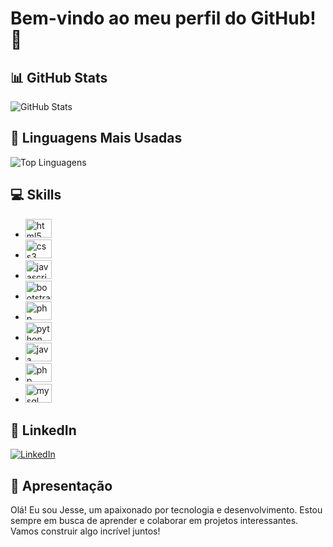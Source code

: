 # Bem-vindo ao meu perfil do GitHub! 👋

## 📊 GitHub Stats
![GitHub Stats](https://github-readme-stats.vercel.app/api?username=JesseChagas&show_icons=true&count_private=true)

## 🚀 Linguagens Mais Usadas
![Top Linguagens](https://github-readme-stats.vercel.app/api/top-langs/?username=JesseChagas&layout=compact)

## 💻 Skills
- <img src="https://cdn.jsdelivr.net/gh/devicons/devicon/icons/html5/html5-original.svg" height="30" width="42" alt="html5 logo" />
- <img src="https://cdn.jsdelivr.net/gh/devicons/devicon/icons/css3/css3-original.svg" height="30" width="42" alt="css3 logo" />
- <img src="https://cdn.jsdelivr.net/gh/devicons/devicon/icons/javascript/javascript-original.svg" height="30" width="42" alt="javascript logo" />
- <img src="https://cdn.jsdelivr.net/gh/devicons/devicon/icons/bootstrap/bootstrap-original.svg" height="30" width="42" alt="bootstrap logo" />
- <img src="https://cdn.jsdelivr.net/gh/devicons/devicon/icons/php/php-original.svg" height="30" width="42" alt="php logo" />
- <img src="https://cdn.jsdelivr.net/gh/devicons/devicon/icons/python/python-original.svg" height="30" width="42" alt="python logo" />
- <img src="https://cdn.jsdelivr.net/gh/devicons/devicon/icons/java/java-original.svg" height="30" width="42" alt="java logo" />
- <img src="https://cdn.jsdelivr.net/gh/devicons/devicon/icons/laravel/laravel-plain.svg" height="30" width="42" alt="php logo" />
- <img src="https://cdn.jsdelivr.net/gh/devicons/devicon/icons/mysql/mysql-original.svg" height="30" width="42" alt="mysql logo" />

## 🔗 LinkedIn
[![LinkedIn](https://img.shields.io/badge/LinkedIn-Connect-blue)](https://www.linkedin.com/in/jessechagas-dev/)

## 📄 Apresentação
Olá! Eu sou Jesse, um apaixonado por tecnologia e desenvolvimento. Estou sempre em busca de aprender e colaborar em projetos interessantes. Vamos construir algo incrível juntos!


